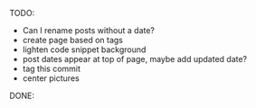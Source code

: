 
TODO:

- Can I rename posts without a date?
- create page based on tags
- lighten code snippet background
- post dates appear at top of page, maybe add updated date?
- tag this commit
- center pictures

DONE:
